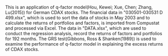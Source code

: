 This is an application of q-factor model(Hou, Kewei; Xue, Chen; Zhang, Lu(2015)) for German CDAX stocks.
The financial data in "030501-030531 D 499.xlsx", which is used to sort the data of stocks in May 2003 and to calculate the returns of portfolios and factors, is imported from Compustat and processed via Excel.
The data in "DATA.xlsx", which are used to conduct the regression analysis, record the returns of factors and portfolios for 192 months.
The GRS test(Gibbons, Ross & Shanken(1989)) is used to examine the performance of q-factor model in explaining the excess returns of CDAX stocks.
